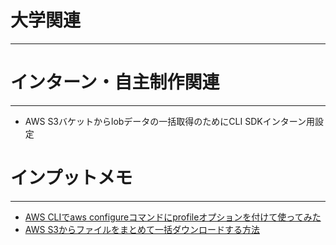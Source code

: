 # 大学関連
* * *
# インターン・自主制作関連
* * *
- AWS S3バケットからlobデータの一括取得のためにCLI SDKインターン用設定
# インプットメモ
* * *
- [AWS CLIでaws configureコマンドにprofileオプションを付けて使ってみた](https://dev.classmethod.jp/articles/lim-cli-profile/)
- [AWS S3からファイルをまとめて一括ダウンロードする方法](https://nullnull.dev/blog/how-to-batch-download-files-from-aws-s3/)
